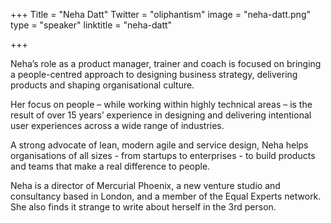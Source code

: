 +++
Title = "Neha Datt"
Twitter = "oliphantism"
image = "neha-datt.png"
type = "speaker"
linktitle = "neha-datt"

+++

Neha’s role as a product manager, trainer and coach is focused on bringing a people-centred approach to designing business strategy, delivering products and shaping organisational culture.

Her focus on people – while working within highly technical areas – is the result of over 15 years’ experience in designing and delivering intentional user experiences across a wide range of industries.

A strong advocate of lean, modern agile and service design, Neha helps organisations of all sizes - from startups to enterprises - to build products and teams that make a real difference to people.

Neha is a director of Mercurial Phoenix, a new venture studio and consultancy based in London, and a member of the Equal Experts network. She also finds it strange to write about herself in the 3rd person.


